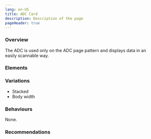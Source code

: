 ```yaml
---
lang: en-US
title: ADC Card
description: Description of the page
pageHeader: true
---
```


### Overview
The ADC is used only on the ADC page pattern and displays data in an easily scannable way. 

### Elements
<DemoAdcCard />

### Variations
<div>
    <ul>
        <li>Stacked</li>
        <li>Body width</li>
    </ul>
</div>

### Behaviours
None.

### Recommendations